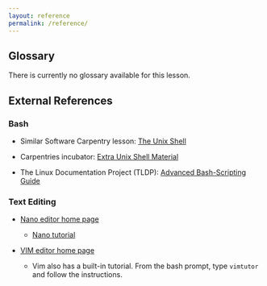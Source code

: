 ```yaml
---
layout: reference
permalink: /reference/
---
```


## Glossary

There is currently no glossary available for this lesson.


## External References

### Bash

* Similar Software Carpentry lesson:
  [The Unix Shell](https://swcarpentry.github.io/shell-novice/)

* Carpentries incubator: [Extra Unix Shell
  Material](https://carpentries-incubator.github.io/shell-extras/)

* The Linux Documentation Project (TLDP):
  [Advanced Bash-Scripting Guide](https://tldp.org/LDP/abs/html/)

### Text Editing

* [Nano editor home page](https://www.nano-editor.org/)
  * [Nano tutorial](https://www.howtoforge.com/linux-nano-command/)

* [VIM editor home page](https://www.vim.org/)
  * Vim also has a built-in tutorial. From the bash prompt, type `vimtutor` and
    follow the instructions.
